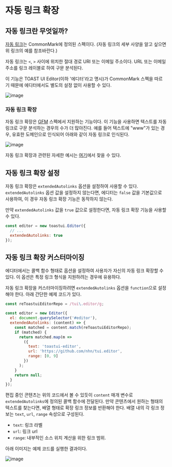 # 자동 링크 확장

## 자동 링크란 무엇일까?

[자동 링크](https://spec.commonmark.org/0.29/#autolinks)는 CommonMark에 정의된 스펙이다. (자동 링크의 세부 사양을 알고 싶으면 위 링크의 예를 참조바란다.)

자동 링크는 `<`, `>` 사이에 위치한 절대 경로 URI 또는 이메일 주소이다. URL 또는 이메일 주소를 링크 레이블로 하여 구문 분석된다.

이 기능은 TOAST UI Editor(이하 '에디터'라고 명시)가 CommonMark 스펙을 따르기 때문에 에디터에서도 별도의 설정 없이 사용할 수 있다.

![image](https://user-images.githubusercontent.com/37766175/120604939-7ad04d00-c488-11eb-82c1-f9f05891039e.png)

### 자동 링크 확장

자동 링크 확장은 [GFM](https://github.github.com/gfm) 스펙에서 지원하는 기능이다. 이 기능을 사용하면 텍스트를 자동 링크로 구문 분석하는 경우의 수가 더 많아진다. 예를 들어 텍스트에 "www"가 있는 경우, 유효한 도메인으로 인식되어 아래와 같이 자동 링크로 인식된다.

![image](https://user-images.githubusercontent.com/37766175/120605112-a5baa100-c488-11eb-9b72-75eaa9324080.png)

자동 링크 확장과 관련된 자세한 예시는 [여기](https://github.github.com/gfm/#autolinks-extension-)에서 찾을 수 있다.


## 자동 링크 확장 설정

자동 링크 확장은 `extendedAutolinks` 옵션을 설정하여 사용할 수 있다. `extendedAutolinks` 옵션 값을 설정하지 않는다면, 에디터는 `false` 값을 기본값으로 사용하여, 이 경우 자동 링크 확장 기능은 동작하지 않는다.

만약 `extendedAutolinks` 값을 `true` 값으로 설정한다면, 자동 링크 확장 기능을 사용할 수 있다.

```js
const editor = new toastui.Editor({
  // ...
  extendedAutolinks: true
});
```

## 자동 링크 확장 커스터마이징

에디터에서는 콜백 함수 형태로 옵션을 설정하여 사용자가 자신의 자동 링크  확장할 수 있다. 이 옵션은 특정 링크 형식을 지원하려는 경우에 유용하다.

자동 링크 확장을 커스터마이징하려면 `extendedAutolinks` 옵션을 `function`으로 설정해야 한다. 아래 간단한 예제 코드가 있다.

```js
const reToastuiEditorRepo = /tui\.editor/g;

const editor = new Editor({
  el: document.querySelector('#editor'),
  extendedAutolinks: (content) => {
    const matched = content.match(reToastuiEditorRepo);
    if (matched) {
      return matched.map(m =>
        ({
          text: 'toastui-editor',
          url: 'https://github.com/nhn/tui.editor',
          range: [0, 9]
        })
      );
    }
    return null;
  }
});
```

편집 중인 콘텐츠는 위의 코드에서 볼 수 있듯이 `content` 매개 변수로 `extendedAutolinks`에 정의된 콜백 함수에 전달된다. 만약 콘텐츠에서 원하는 형태의 텍스트를 찾는다면, 배열 형태로 확장 링크 정보를 반환해야 한다. 배열 내의 각 링크 정보는 `text`, `url`, `range` 속성으로 구성된다.

* `text`: 링크 라벨
* `url`: 링크 url
* `range`: 내부적인 소스 위치 계산을 위한 링크 범위.

아래 이미지는 예제 코드를 실행한 결과이다.

![image](https://user-images.githubusercontent.com/37766175/120606618-55444300-c48a-11eb-8376-859fc6ffcf07.gif)